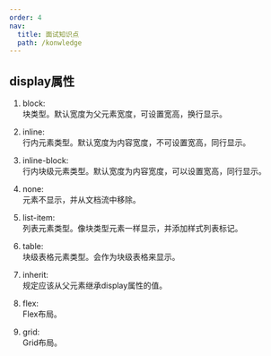 ```yaml
---
order: 4 
nav:
  title: 面试知识点
  path: /konwledge
---
```


## display属性
1. block:
<br>块类型。默认宽度为父元素宽度，可设置宽高，换行显示。

2. inline:
<br>行内元素类型。默认宽度为内容宽度，不可设置宽高，同行显示。

3. inline-block:
<br>行内块级元素类型。默认宽度为内容宽度，可以设置宽高，同行显示。

4. none:
<br>元素不显示，并从文档流中移除。

5. list-item:
<br>列表元素类型。像块类型元素一样显示，并添加样式列表标记。

6. table:
<br>块级表格元素类型。会作为块级表格来显示。

7. inherit:
<br>规定应该从父元素继承display属性的值。

8. flex:
<br>Flex布局。 
          
9. grid:
<br>Grid布局。


